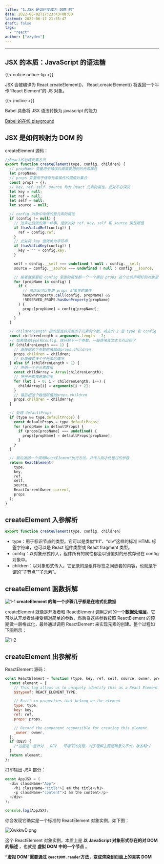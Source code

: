 ```yaml
---
title: "1.JSX 是如何变成为 DOM 的"
date: 2022-06-02T17:23:43+08:00
lastmod: 2022-06-17 21:55:47
draft: false
tags:
  - "react"
author: ["zzydev"]
---
```


---

## JSX 的本质：JavaScript 的语法糖

{{< notice notice-tip >}}

JSX 会被编译为 React.createElement()， React.createElement() 将返回一个叫作“React Element”的 JS 对象。

{{< /notice >}}

Babel 具备将 JSX 语法转换为 javascript 的能力

[Babel 的在线 playground](https://babeljs.io/repl#?browsers=defaults%2C%20not%20ie%2011%2C%20not%20ie_mob%2011&build=&builtIns=false&corejs=3.21&spec=false&loose=false&code_lz=Q&debug=false&forceAllTransforms=false&shippedProposals=false&circleciRepo=&evaluate=false&fileSize=false&timeTravel=false&sourceType=module&lineWrap=true&presets=env%2Creact%2Cstage-2&prettier=false&targets=&version=7.18.4&externalPlugins=&assumptions=%7B%7D)

## JSX 是如何映射为 DOM 的

createElement 源码：

```javascript
//React的创建元素方法
export function createElement(type, config, children) {
  // propName 变量用于储存后面需要用到的元素属性
  let propName;
  // props 变量用于储存元素属性的键值对集合
  const props = {};
  // key、ref、self、source 均为 React 元素的属性，此处不必深究
  let key = null;
  let ref = null;
  let self = null;
  let source = null;

  // config 对象中存储的是元素的属性
  if (config != null) {
    // 进来之后做的第一件事，是依次对 ref、key、self 和 source 属性赋值
    if (hasValidRef(config)) {
      ref = config.ref;
    }
    // 此处将 key 值转换为字符串
    if (hasValidKey(config)) {
      key = "" + config.key;
    }

    self = config.__self === undefined ? null : config.__self;
    source = config.__source === undefined ? null : config.__source;

    // 接着就是要把 config 里面的属性都一个一个挪到 props 这个之前声明好的对象里面
    for (propName in config) {
      if (
        // 筛选出可以提进 props 对象里的属性
        hasOwnProperty.call(config, propName) &&
        !RESERVED_PROPS.hasOwnProperty(propName)
      ) {
        props[propName] = config[propName];
      }
    }
  }

  // childrenLength 指的是当前元素的子元素的个数，减去的 2 是 type 和 config 两个参数占用的长度
  const childrenLength = arguments.length - 2;
  // 如果抛去type和config，就只剩下一个参数，一般意味着文本节点出现了
  if (childrenLength === 1) {
    // 直接把这个参数的值赋给props.children
    props.children = children;
    // 处理嵌套多个子元素的情况
  } else if (childrenLength > 1) {
    // 声明一个子元素数组
    const childArray = Array(childrenLength);
    // 把子元素推进数组里
    for (let i = 0; i < childrenLength; i++) {
      childArray[i] = arguments[i + 2];
    }
    // 最后把这个数组赋值给props.children
    props.children = childArray;
  }

  // 处理 defaultProps
  if (type && type.defaultProps) {
    const defaultProps = type.defaultProps;
    for (propName in defaultProps) {
      if (props[propName] === undefined) {
        props[propName] = defaultProps[propName];
      }
    }
  }

  // 最后返回一个调用ReactElement执行方法，并传入刚才处理过的参数
  return ReactElement(
    type,
    key,
    ref,
    self,
    source,
    ReactCurrentOwner.current,
    props
  );
}
```

## createElement 入参解析

```javascript
export function createElement(type, config, children)
```

- type：用于标识节点的类型。它可以是类似“h1”、“div”这样的标准 HTML 标签字符串，也可以是 React 组件类型或 React fragment 类型。
- config：以对象形式传入，组件所有的属性都会以键值对的形式存储在 config 对象中。
- children：以对象形式传入，它记录的是组件标签之间嵌套的内容，也就是所谓的“子节点”“子元素”。

## createElement 函数拆解

![1-1](https://zzydev-1255467326.cos.ap-guangzhou.myqcloud.com/hfreact/1-1.png)
**createElement 的每一个步骤几乎都是在格式化数据**

createElement 就像是开发者和 ReactElement 调用之间的一个**数据处理层**。它可以从开发者处接受相对简单的参数，然后将这些参数按照 ReactElement 的预期做一层格式化，最终通过调用 ReactElement 来实现元素的创建。整个过程如下图所示：

![1-2](https://zzydev-1255467326.cos.ap-guangzhou.myqcloud.com/hfreact/1-2.png)

## createElement 出参解析

ReactElement 源码：

```javascript
const ReactElement = function (type, key, ref, self, source, owner, props) {
  const element = {
    // This tag allows us to uniquely identify this as a React Element
    $$typeof: REACT_ELEMENT_TYPE,

    // Built-in properties that belong on the element
    type: type,
    key: key,
    ref: ref,
    props: props,

    // Record the component responsible for creating this element.
    _owner: owner,
  };
  if (DEV) {
    /*这里是一些针对 __DEV__ 环境下的处理，对于理解主要逻辑意义不大，故省略*/
  }
  return element;
};
```

打印输出 JSX 部分：

```javascript
const AppJSX = (
  <div className="App">
    <h1 className="title">I am the title</h1>
    <p className="content">I am the content</p>
  </div>
);

console.log(AppJSX);
```

你会发现它确实是一个标准的 ReactElement 对象实例，如下图：

![XwkkwD.png](https://s1.ax1x.com/2022/06/05/XwkkwD.png)

这个 ReactElement 对象实例，本质上是 **以 JavaScript 对象形式存在的对 DOM 的描述** ，也就是 **虚拟 DOM 中的一个节点** 。

**“虚拟 DOM”**需要通过 `ReactDOM.render`方法，变成**渲染到页面上的真实 DOM**

